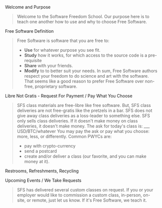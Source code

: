 Welcome and Purpose

> Welcome to the Software Freedom School.
> Our purpose here is to teach one another how to use and why to choose Free Software.

Free Software Definition

> Free Software is software that you are free to:
> - **Use** for whatever purpose you see fit.
> - **Study** how it works, for which access to the source code is a pre-requisite
> - **Share** with your friends.
> - **Modify** to to better suit your needs.
> In sum, Free Software authors respect your freedom to do science and art with the software.
> That seems like a good reason to prefer Free Software over non-free, proprietary software.

Libre Not Gratis - Request For Payment / Pay What You Choose

> SFS class materials are free-libre like free software.
> But, SFS class deliveries are not free-gratis like the pretzels in a bar.
> SFS does not give away class deliveries as a loss-leader to something else. SFS only sells class deliveries. If it doesn't make money on class deliveries, it doesn't make money.
> The ask for today's class is: ___ USD/BTC/whatever
> You may pay the ask or pay what you choose: more, less, or differently.
> Common PWYCs are:
> - pay with crypto-currency
> - send a postcard
> - create and/or deliver a class (our favorite, and you can make money at it).

Restrooms, Refreshments, Recycling

Upcoming Events / We Take Requests

> SFS has delivered several custom classes on request. If you or your employer would like to commission a custom class, in-person, on-site, or remote, just let us know. If it's Free Software, we teach it.

